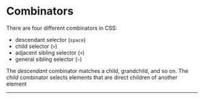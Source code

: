 # Combinators

There are four different combinators in CSS:

- descendant selector (`space`)
- child selector (`>`)
- adjacent sibling selector (`+`)
- general sibling selector (`~`)

The _descendant_ combinator matches a child, grandchild, and so on. The _child_ combinator selects elements that are direct children of another element

---
